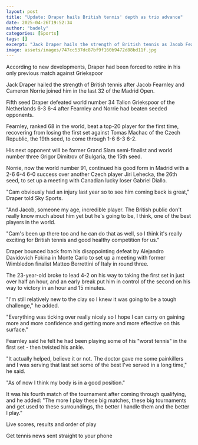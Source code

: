 ```yaml
---
layout: post
title: "Update: Draper hails British tennis' depth as trio advance"
date: 2025-04-26T19:52:34
author: "badely"
categories: [Sports]
tags: []
excerpt: "Jack Draper hails the strength of British tennis as Jacob Fearnley and Cameron Norrie join him in the Madrid Open's last 32."
image: assets/images/747cc537dc87bf9f160b9472d88bd11f.jpg
---
```


According to new developments, Draper had been forced to retire in his only previous match against Griekspoor

Jack Draper hailed the strength of British tennis after Jacob Fearnley and Cameron Norrie joined him in the last 32 of the Madrid Open.

Fifth seed Draper defeated world number 34 Tallon Griekspoor of the Netherlands 6-3 6-4 after Fearnley and Norrie had beaten seeded opponents.

Fearnley, ranked 68 in the world, beat a top-20 player for the first time, recovering from losing the first set against Tomas Machac of the Czech Republic, the 19th seed, to come through 1-6 6-3 6-2.

His next opponent will be former Grand Slam semi-finalist and world number three Grigor Dimitrov of Bulgaria, the 15th seed.

Norrie, now the world number 91, continued his good form in Madrid with a 2-6 6-4 6-0 success over another Czech player Jiri Lehecka, the 26th seed, to set up a meeting with Canadian lucky loser Gabriel Diallo.

"Cam obviously had an injury last year so to see him coming back is great," Draper told Sky Sports.

"And Jacob, someone my age, incredible player. The British public don't really know much about him yet but he's going to be, I think, one of the best players in the world.

"Cam's been up there too and he can do that as well, so I think it's really exciting for British tennis and good healthy competition for us."

Draper bounced back from his disappointing defeat by Alejandro Davidovich Fokina in Monte Carlo to set up a meeting with former Wimbledon finalist Matteo Berrettini of Italy in round three.

The 23-year-old broke to lead 4-2 on his way to taking the first set in just over half an hour, and an early break put him in control of the second on his way to victory in an hour and 15 minutes.

"I'm still relatively new to the clay so I knew it was going to be a tough challenge," he added.

"Everything was ticking over really nicely so I hope I can carry on gaining more and more confidence and getting more and more effective on this surface."

Fearnley said he felt he had been playing some of his "worst tennis" in the first set - then twisted his ankle.

"It actually helped, believe it or not. The doctor gave me some painkillers and I was serving that last set some of the best I've served in a long time," he said.

"As of now I think my body is in a good position."

It was his fourth match of the tournament after coming through qualifying, and he added: "The more I play these big matches, these big tournaments and get used to these surroundings, the better I handle them and the better I play."

Live scores, results and order of play

Get tennis news sent straight to your phone

